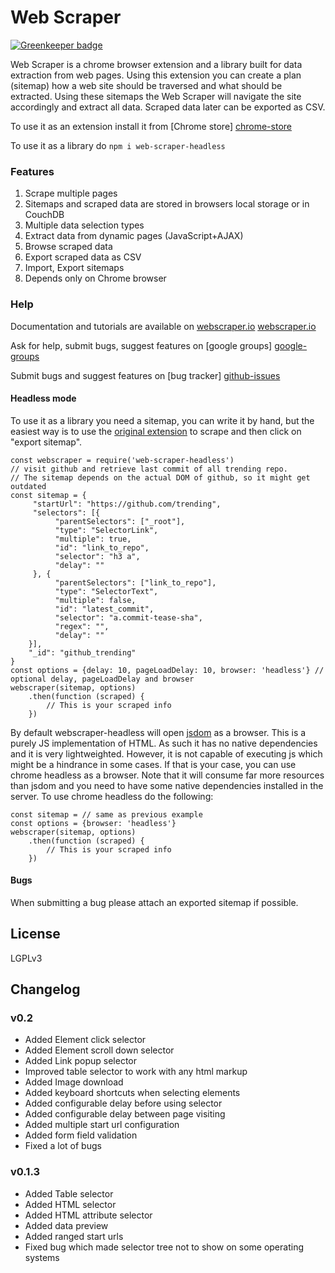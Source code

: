 
# Web Scraper

[![Greenkeeper badge](https://badges.greenkeeper.io/geoblink/web-scraper-chrome-extension.svg)](https://greenkeeper.io/)

Web Scraper is a chrome browser extension and a library built for data extraction from web 
pages. Using this extension you can create a plan (sitemap) how a web site 
should be traversed and what should be extracted. Using these sitemaps the 
Web Scraper will navigate the site accordingly and extract all data. Scraped 
data later can be exported as CSV.

To use it as an extension install it from [Chrome store] [chrome-store]

To use it as a library do `npm i web-scraper-headless`

### Features

 1. Scrape multiple pages
 2. Sitemaps and scraped data are stored in browsers local storage or in CouchDB
 3. Multiple data selection types
 4. Extract data from dynamic pages (JavaScript+AJAX)
 5. Browse scraped data
 6. Export scraped data as CSV
 7. Import, Export sitemaps
 8. Depends only on Chrome browser

### Help

 Documentation and tutorials are available on [webscraper.io] [webscraper.io]
 
 Ask for help, submit bugs, suggest features on [google groups] [google-groups]
 
 Submit bugs and suggest features on [bug tracker] [github-issues]
 
#### Headless mode
To use it as a library you need a sitemap, you can write it by hand, but the easiest way is to use the [original extension][extension] to scrape and then click on "export sitemap".

    const webscraper = require('web-scraper-headless')
    // visit github and retrieve last commit of all trending repo. 
    // The sitemap depends on the actual DOM of github, so it might get outdated
    const sitemap = {
	     "startUrl": "https://github.com/trending",
	     "selectors": [{
		      "parentSelectors": ["_root"],
		      "type": "SelectorLink",
		      "multiple": true,
		      "id": "link_to_repo",
		      "selector": "h3 a",
		      "delay": ""
	     }, {
		      "parentSelectors": ["link_to_repo"],
		      "type": "SelectorText",
		      "multiple": false,
		      "id": "latest_commit",
		      "selector": "a.commit-tease-sha",
		      "regex": "",
		      "delay": ""
	    }],
	    "_id": "github_trending"
    }
    const options = {delay: 10, pageLoadDelay: 10, browser: 'headless'} // optional delay, pageLoadDelay and browser
    webscraper(sitemap, options)
        .then(function (scraped) {
            // This is your scraped info
        })

By default webscraper-headless will open [jsdom](https://github.com/jsdom/jsdom) as a browser. This is a purely JS implementation of HTML. As such it has no native dependencies and it is very lightweighted. However, it is not capable of executing js which might be a hindrance in some cases. If that is your case, you can use chrome headless as a browser. Note that it will consume far more resources than jsdom and you need to have some native dependencies installed in the server. To use chrome headless do the following:

    const sitemap = // same as previous example
    const options = {browser: 'headless'}
    webscraper(sitemap, options)
        .then(function (scraped) {
            // This is your scraped info
        })

#### Bugs
When submitting a bug please attach an exported sitemap if possible.

## License
LGPLv3

## Changelog

### v0.2
 * Added Element click selector
 * Added Element scroll down selector
 * Added Link popup selector
 * Improved table selector to work with any html markup
 * Added Image download
 * Added keyboard shortcuts when selecting elements
 * Added configurable delay before using selector
 * Added configurable delay between page visiting
 * Added multiple start url configuration
 * Added form field validation
 * Fixed a lot of bugs

### v0.1.3
 * Added Table selector
 * Added HTML selector
 * Added HTML attribute selector
 * Added data preview
 * Added ranged start urls
 * Fixed bug which made selector tree not to show on some operating systems

 [chrome-store]: https://chrome.google.com/webstore/detail/web-scraper/jnhgnonknehpejjnehehllkliplmbmhn
 [webscraper.io]: http://webscraper.io/
 [google-groups]: https://groups.google.com/forum/#!forum/web-scraper
 [github-issues]: https://github.com/martinsbalodis/web-scraper-chrome-extension/issues
 [extension]: https://chrome.google.com/webstore/detail/web-scraper/jnhgnonknehpejjnehehllkliplmbmhn
